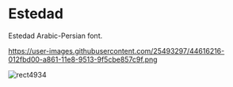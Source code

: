 # Estedad
Estedad Arabic-Persian font.

https://user-images.githubusercontent.com/25493297/44616216-012fbd00-a861-11e8-9513-9f5cbe857c9f.png

![rect4934](https://user-images.githubusercontent.com/25493297/44616220-17d61400-a861-11e8-8ae8-6d2187b5def3.png)
